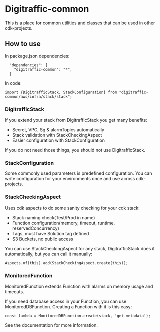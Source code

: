 # Digitraffic-common
This is a place for common utilities and classes that can be used in other cdk-projects.

## How to use
In package.json dependencies:
```
  "dependencies": {
    "digitraffic-common": "*",
  }
```

In code:
```
import {DigitrafficStack, StackConfiguration} from "digitraffic-common/aws/infra/stack/stack";
```

### DigitrafficStack
If you extend your stack from DigitrafficStack you get many benefits:
* Secret, VPC, Sg & alarmTopics automatically
* Stack validation with StackCheckingAspect
* Easier configuration with StackConfiguration

If you do not need those things, you should not use DigitrafficStack.

### StackConfiguration
Some commonly used parameters is predefined configuration.  You can write configuration for your
environments once and use across cdk-projects.

### StackCheckingAspect
Uses cdk aspects to do some sanity checking for your cdk stack:
* Stack naming check(Test/Prod in name)
* Function configuration(memory, timeout, runtime, reservedConcurrency)
* Tags, must have Solution tag defined
* S3 Buckets, no public access

You can use StackCheckingAspect for any stack, DigitrafficStack does it automatically, but you can call it manually:
```
Aspects.of(this).add(StackCheckingAspect.create(this));
```

### MonitoredFunction
MonitoredFunction extends Function with alarms on memory usage and timeouts.

If you need database access in your Function, you can use MonitoredDBFunction. Creating a Function with it is this easy:
```
const lambda = MonitoredDBFunction.create(stack, 'get-metadata');
```

See the documentation for more information.
